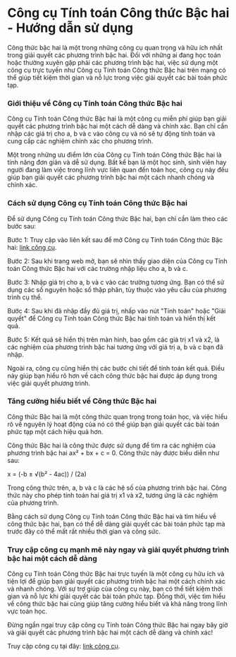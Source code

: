 Công cụ Tính toán Công thức Bậc hai - Hướng dẫn sử dụng
=======================================================

Công thức bậc hai là một trong những công cụ quan trọng và hữu ích nhất trong giải quyết các phương trình bậc hai. Đối với những ai đang học toán hoặc thường xuyên gặp phải các phương trình bậc hai, việc sử dụng một công cụ trực tuyến như Công cụ Tính toán Công thức Bậc hai trên mạng có thể giúp tiết kiệm thời gian và nỗ lực trong việc giải quyết các bài toán phức tạp.

###  Giới thiệu về Công cụ Tính toán Công thức Bậc hai 

Công cụ Tính toán Công thức Bậc hai là một công cụ miễn phí giúp bạn giải quyết các phương trình bậc hai một cách dễ dàng và chính xác. Bạn chỉ cần nhập các giá trị cho a, b và c vào công cụ và nó sẽ tự động tính toán và cung cấp các nghiệm chính xác cho phương trình.

Một trong những ưu điểm lớn của Công cụ Tính toán Công thức Bậc hai là tính năng đơn giản và dễ sử dụng. Bất kể bạn là một học sinh, sinh viên hay người đang làm việc trong lĩnh vực liên quan đến toán học, công cụ này đều giúp bạn giải quyết các phương trình bậc hai một cách nhanh chóng và chính xác.

###  Cách sử dụng Công cụ Tính toán Công thức Bậc hai 

Để sử dụng Công cụ Tính toán Công thức Bậc hai, bạn chỉ cần làm theo các bước sau:

Bước 1: Truy cập vào liên kết sau để mở Công cụ Tính toán Công thức Bậc hai: [link công cụ](https://www.onlinecalculatorsfree.com/vi/math/quadratic-formula-calculator.html).

Bước 2: Sau khi trang web mở, bạn sẽ nhìn thấy giao diện của Công cụ Tính toán Công thức Bậc hai với các trường nhập liệu cho a, b và c.

Bước 3: Nhập giá trị cho a, b và c vào các trường tương ứng. Bạn có thể sử dụng các số nguyên hoặc số thập phân, tùy thuộc vào yêu cầu của phương trình cụ thể.

Bước 4: Sau khi đã nhập đầy đủ giá trị, nhấp vào nút "Tính toán" hoặc "Giải quyết" để Công cụ Tính toán Công thức Bậc hai tính toán và hiển thị kết quả.

Bước 5: Kết quả sẽ hiển thị trên màn hình, bao gồm các giá trị x1 và x2, là các nghiệm của phương trình bậc hai tương ứng với giá trị a, b và c bạn đã nhập.

Ngoài ra, công cụ cũng hiển thị các bước chi tiết để tính toán kết quả. Điều này giúp bạn hiểu rõ hơn về cách công thức bậc hai được áp dụng trong việc giải quyết phương trình.

###  Tăng cường hiểu biết về Công thức Bậc hai 

Công thức Bậc hai là một công thức quan trọng trong toán học, và việc hiểu rõ về nguyên lý hoạt động của nó có thể giúp bạn giải quyết các bài toán phức tạp một cách hiệu quả hơn.

Công thức Bậc hai là công thức được sử dụng để tìm ra các nghiệm của phương trình bậc hai ax² + bx + c = 0. Công thức này được biểu diễn như sau:

x = (-b ± √(b² - 4ac)) / (2a)

Trong công thức trên, a, b và c là các hệ số của phương trình bậc hai. Công thức này cho phép tính toán hai giá trị x1 và x2, tương ứng là các nghiệm của phương trình.

Bằng cách sử dụng Công cụ Tính toán Công thức Bậc hai và tìm hiểu về công thức bậc hai, bạn có thể dễ dàng giải quyết các bài toán phức tạp mà trước đây có thể mất rất nhiều thời gian và công sức.

###  Truy cập công cụ mạnh mẽ này ngay và giải quyết phương trình bậc hai một cách dễ dàng 

Công cụ Tính toán Công thức Bậc hai trực tuyến là một công cụ hữu ích và tiện lợi để giúp bạn giải quyết các phương trình bậc hai một cách chính xác và nhanh chóng. Với sự trợ giúp của công cụ này, bạn có thể tiết kiệm thời gian và nỗ lực khi giải quyết các bài toán phức tạp. Đồng thời, việc tìm hiểu về công thức bậc hai cũng giúp tăng cường hiểu biết và khả năng trong lĩnh vực toán học.

Đừng ngần ngại truy cập công cụ Tính toán Công thức Bậc hai ngay bây giờ và giải quyết các phương trình bậc hai một cách dễ dàng và chính xác!

Truy cập công cụ tại đây: [link công cụ](https://www.onlinecalculatorsfree.com/vi/math/quadratic-formula-calculator.html).